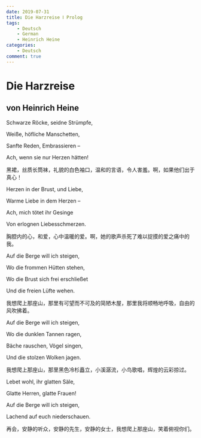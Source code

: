 ```yaml
---
date: 2019-07-31
title: Die Harzreise Ⅰ Prolog
tags:
    - Deutsch
    - German
    - Heinrich Heine
categories:
    - Deutsch
comment: true 
---
```


# Die Harzreise

## von Heinrich Heine

Schwarze Röcke, seidne Strümpfe,

Weiße, höfliche Manschetten,

Sanfte Reden, Embrassieren –

Ach, wenn sie nur Herzen hätten!

黑裙，丝质长筒袜，礼貌的白色袖口，温和的言语，令人害羞。啊，如果他们出于真心！



Herzen in der Brust, und Liebe,

Warme Liebe in dem Herzen –

Ach, mich tötet ihr Gesinge

Von erlognen Liebesschmerzen.

胸腔内的心，和爱，心中温暖的爱。啊，她的歌声杀死了难以捉摸的爱之痛中的我。



Auf die Berge will ich steigen,

Wo die frommen Hütten stehen,

Wo die Brust sich frei erschließet

Und die freien Lüfte wehen.

我想爬上那座山，那里有可望而不可及的简陋木屋，那里我将顺畅地呼吸，自由的风吹拂着。



Auf die Berge will ich steigen,

Wo die dunklen Tannen ragen,

Bäche rauschen, Vögel singen,

Und die stolzen Wolken jagen.

我想爬上那座山，那里黑色冷杉矗立，小溪潺流，小鸟歌唱，辉煌的云彩掠过。

 

Lebet wohl, ihr glatten Säle,

Glatte Herren, glatte Frauen!

Auf die Berge will ich steigen,

Lachend auf euch niederschauen.

再会，安静的听众，安静的先生，安静的女士，我想爬上那座山，笑着俯视你们。